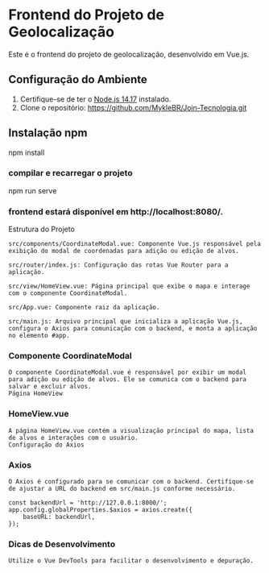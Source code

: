 # Frontend do Projeto de Geolocalização

Este é o frontend do projeto de geolocalização, desenvolvido em Vue.js.

## Configuração do Ambiente

1. Certifique-se de ter o [Node.js 14.17](https://nodejs.org/) instalado.
2. Clone o repositório:
    https://github.com/MykleBR/Join-Tecnologia.git

## Instalação npm

npm install


### compilar e recarregar o projeto

npm run serve

### frontend estará disponível em http://localhost:8080/.


Estrutura do Projeto

    src/components/CoordinateModal.vue: Componente Vue.js responsável pela exibição do modal de coordenadas para adição ou edição de alvos.

    src/router/index.js: Configuração das rotas Vue Router para a aplicação.

    src/view/HomeView.vue: Página principal que exibe o mapa e interage com o componente CoordinateModal.

    src/App.vue: Componente raiz da aplicação.

    src/main.js: Arquivo principal que inicializa a aplicação Vue.js, configura o Axios para comunicação com o backend, e monta a aplicação no elemento #app.

### Componente CoordinateModal

    O componente CoordinateModal.vue é responsável por exibir um modal para adição ou edição de alvos. Ele se comunica com o backend para salvar e excluir alvos.
    Página HomeView

### HomeView.vue

    A página HomeView.vue contém a visualização principal do mapa, lista de alvos e interações com o usuário.
    Configuração do Axios

### Axios

    O Axios é configurado para se comunicar com o backend. Certifique-se de ajustar a URL do backend em src/main.js conforme necessário.

    const backendUrl = 'http://127.0.0.1:8000/';
    app.config.globalProperties.$axios = axios.create({
        baseURL: backendUrl,
    });

### Dicas de Desenvolvimento

    Utilize o Vue DevTools para facilitar o desenvolvimento e depuração.



